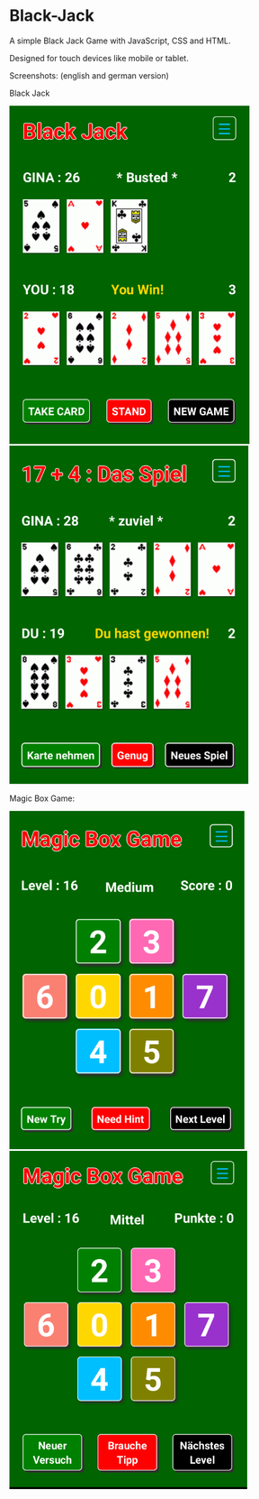 # Black-Jack
A simple Black Jack Game with JavaScript, CSS and HTML.<p>
Designed for touch devices like mobile or tablet.

Screenshots: (english and german version)<p>
Black Jack<p>
<img src="https://github.com/RainerWessOS/Black-Jack/blob/master/BlackJack_EN.png" alt="Black Jack" />
<img src="https://github.com/RainerWessOS/Black-Jack/blob/master/17und4_DE.png" alt="17 und 4" /><p>
Magic Box Game:<p>
<img src="https://github.com/RainerWessOS/Black-Jack/blob/master/MagicBoxGame_EN.png" alt="Magic Box Game" />
<img src="https://github.com/RainerWessOS/Black-Jack/blob/master/MagicBoxGame_DE.png" alt="Black Jack" />
  
   

